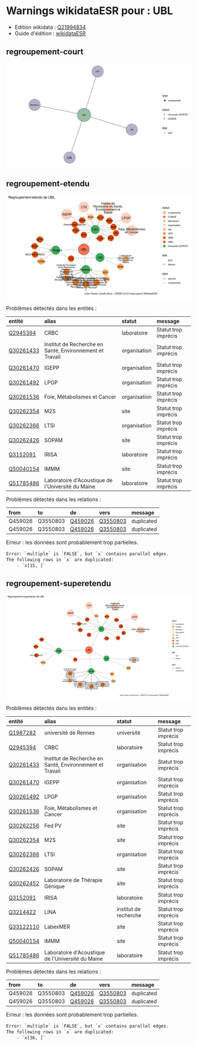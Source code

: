Warnings wikidataESR pour : UBL
================

- Edition wikidata : [Q21994834](https://www.wikidata.org/wiki/Q21994834)
- Guide d'édition : [wikidataESR](https://github.com/cpesr/wikidataESR/)



## regroupement-court 

![Graphique non généré](https://github.com/cpesr/wikidataESR/blob/master/plots/regroupements/Q21994834-regroupement-court.png) 



## regroupement-etendu 

![Graphique non généré](https://github.com/cpesr/wikidataESR/blob/master/plots/regroupements/Q21994834-regroupement-etendu.png) 



Problèmes détectés dans les entités :

|entité                                               |alias                                                    |statut       |message              |
|:----------------------------------------------------|:--------------------------------------------------------|:------------|:--------------------|
|[Q2945394](https://www.wikidata.org/wiki/Q2945394)   |CRBC                                                     |laboratoire  |Statut trop imprécis |
|[Q30261433](https://www.wikidata.org/wiki/Q30261433) |Institut de Recherche en Santé, Environnement et Travail |organisation |Statut trop imprécis |
|[Q30261470](https://www.wikidata.org/wiki/Q30261470) |IGEPP                                                    |organisation |Statut trop imprécis |
|[Q30261492](https://www.wikidata.org/wiki/Q30261492) |LPGP                                                     |organisation |Statut trop imprécis |
|[Q30261536](https://www.wikidata.org/wiki/Q30261536) |Foie, Métabolismes et Cancer                             |organisation |Statut trop imprécis |
|[Q30262354](https://www.wikidata.org/wiki/Q30262354) |M2S                                                      |site         |Statut trop imprécis |
|[Q30262366](https://www.wikidata.org/wiki/Q30262366) |LTSI                                                     |organisation |Statut trop imprécis |
|[Q30262426](https://www.wikidata.org/wiki/Q30262426) |SOPAM                                                    |site         |Statut trop imprécis |
|[Q3152091](https://www.wikidata.org/wiki/Q3152091)   |IRISA                                                    |laboratoire  |Statut trop imprécis |
|[Q50040154](https://www.wikidata.org/wiki/Q50040154) |IMMM                                                     |site         |Statut trop imprécis |
|[Q51785486](https://www.wikidata.org/wiki/Q51785486) |Laboratoire d'Acoustique de l'Université du Maine        |laboratoire  |Statut trop imprécis |


Problèmes détectés dans les relations :



|from    |to       |de                                               |vers                                               |message    |
|:-------|:--------|:------------------------------------------------|:--------------------------------------------------|:----------|
|Q459026 |Q3550803 |[Q459026](https://www.wikidata.org/wiki/Q459026) |[Q3550803](https://www.wikidata.org/wiki/Q3550803) |duplicated |
|Q459026 |Q3550803 |[Q459026](https://www.wikidata.org/wiki/Q459026) |[Q3550803](https://www.wikidata.org/wiki/Q3550803) |duplicated |
Erreur : les données sont probablement trop partielles.
```
Error: `multiple` is `FALSE`, but `x` contains parallel edges.
The following rows in `x` are duplicated:
	- `x[15, ]`

``` 



## regroupement-superetendu 

![Graphique non généré](https://github.com/cpesr/wikidataESR/blob/master/plots/regroupements/Q21994834-regroupement-superetendu.png) 



Problèmes détectés dans les entités :

|entité                                               |alias                                                    |statut                |message              |
|:----------------------------------------------------|:--------------------------------------------------------|:---------------------|:--------------------|
|[Q1987282](https://www.wikidata.org/wiki/Q1987282)   |université de Rennes                                     |université            |Statut trop imprécis |
|[Q2945394](https://www.wikidata.org/wiki/Q2945394)   |CRBC                                                     |laboratoire           |Statut trop imprécis |
|[Q30261433](https://www.wikidata.org/wiki/Q30261433) |Institut de Recherche en Santé, Environnement et Travail |organisation          |Statut trop imprécis |
|[Q30261470](https://www.wikidata.org/wiki/Q30261470) |IGEPP                                                    |organisation          |Statut trop imprécis |
|[Q30261492](https://www.wikidata.org/wiki/Q30261492) |LPGP                                                     |organisation          |Statut trop imprécis |
|[Q30261536](https://www.wikidata.org/wiki/Q30261536) |Foie, Métabolismes et Cancer                             |organisation          |Statut trop imprécis |
|[Q30262256](https://www.wikidata.org/wiki/Q30262256) |Fed PV                                                   |site                  |Statut trop imprécis |
|[Q30262354](https://www.wikidata.org/wiki/Q30262354) |M2S                                                      |site                  |Statut trop imprécis |
|[Q30262366](https://www.wikidata.org/wiki/Q30262366) |LTSI                                                     |organisation          |Statut trop imprécis |
|[Q30262426](https://www.wikidata.org/wiki/Q30262426) |SOPAM                                                    |site                  |Statut trop imprécis |
|[Q30262452](https://www.wikidata.org/wiki/Q30262452) |Laboratoire de Thérapie Génique                          |site                  |Statut trop imprécis |
|[Q3152091](https://www.wikidata.org/wiki/Q3152091)   |IRISA                                                    |laboratoire           |Statut trop imprécis |
|[Q3214422](https://www.wikidata.org/wiki/Q3214422)   |LINA                                                     |institut de recherche |Statut trop imprécis |
|[Q33122110](https://www.wikidata.org/wiki/Q33122110) |LabexMER                                                 |site                  |Statut trop imprécis |
|[Q50040154](https://www.wikidata.org/wiki/Q50040154) |IMMM                                                     |site                  |Statut trop imprécis |
|[Q51785486](https://www.wikidata.org/wiki/Q51785486) |Laboratoire d'Acoustique de l'Université du Maine        |laboratoire           |Statut trop imprécis |


Problèmes détectés dans les relations :



|from    |to       |de                                               |vers                                               |message    |
|:-------|:--------|:------------------------------------------------|:--------------------------------------------------|:----------|
|Q459026 |Q3550803 |[Q459026](https://www.wikidata.org/wiki/Q459026) |[Q3550803](https://www.wikidata.org/wiki/Q3550803) |duplicated |
|Q459026 |Q3550803 |[Q459026](https://www.wikidata.org/wiki/Q459026) |[Q3550803](https://www.wikidata.org/wiki/Q3550803) |duplicated |
Erreur : les données sont probablement trop partielles.
```
Error: `multiple` is `FALSE`, but `x` contains parallel edges.
The following rows in `x` are duplicated:
	- `x[36, ]`

``` 

